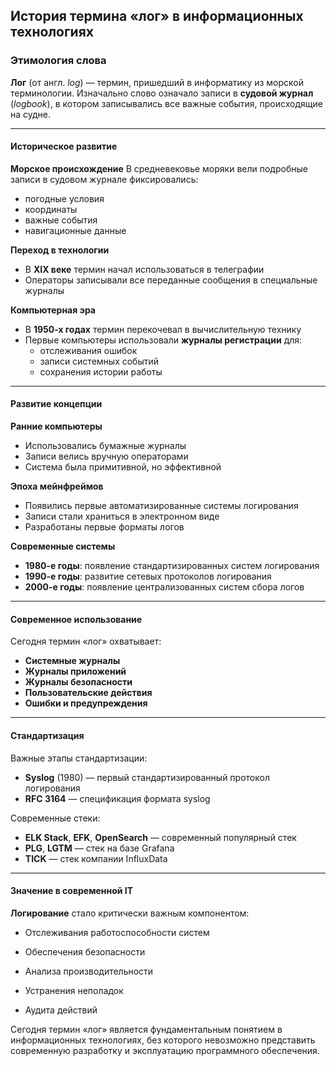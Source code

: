 ## История термина «лог» в информационных технологиях

### Этимология слова

**Лог** (от англ. _log_) — термин, пришедший в информатику из морской терминологии. Изначально слово означало записи в **судовой журнал** (_logbook_), в котором записывались все важные события, происходящие на судне.

---
#### Историческое развитие

**Морское происхождение**
В средневековье моряки вели подробные записи в судовом журнале фиксировались:
- погодные условия
- координаты
- важные события
- навигационные данные

**Переход в технологии**
- В **XIX веке** термин начал использоваться в телеграфии    
- Операторы записывали все переданные сообщения в специальные журналы

**Компьютерная эра**
- В **1950-х годах** термин перекочевал в вычислительную технику
- Первые компьютеры использовали **журналы регистрации** для:
	- отслеживания ошибок
	- записи системных событий
	- сохранения истории работы        

---
#### Развитие концепции

**Ранние компьютеры**
- Использовались бумажные журналы
- Записи велись вручную операторами
- Система была примитивной, но эффективной

**Эпоха мейнфреймов**
- Появились первые автоматизированные системы логирования
- Записи стали храниться в электронном виде
- Разработаны первые форматы логов

**Современные системы**
- **1980-е годы**: появление стандартизированных систем логирования
- **1990-е годы**: развитие сетевых протоколов логирования
- **2000-е годы**: появление централизованных систем сбора логов

---
#### Современное использование
Сегодня термин «лог» охватывает:
- **Системные журналы**
- **Журналы приложений**
- **Журналы безопасности**
- **Пользовательские действия**
- **Ошибки и предупреждения**

---
#### Стандартизация

Важные этапы стандартизации:
- **Syslog** (1980) — первый стандартизированный протокол логирования
- **RFC 3164** — спецификация формата syslog

Современные стеки:
- **ELK Stack**, **EFK**, **OpenSearch** — современный популярный стек
- **PLG**, **LGTM** — стек на базе Grafana
- **TICK** — стек компании InfluxData
    
---
#### Значение в современной IT

**Логирование** стало критически важным компонентом:

- Отслеживания работоспособности систем
    
- Обеспечения безопасности
    
- Анализа производительности
    
- Устранения неполадок
    
- Аудита действий
    

Сегодня термин «лог» является фундаментальным понятием в информационных технологиях, без которого невозможно представить современную разработку и эксплуатацию программного обеспечения.